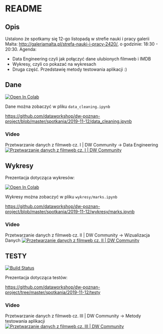 # README

## Opis

Ustalono że spotkamy się 12-go listopadą w strefie nauki i pracy galerii Malta: http://galeriamalta.pl/strefa-nauki-i-pracy-2420/, o godzinie: 18:30 - 20:30. Agenda:

* Data Engineering czyli jak połączyć dane ulubionych filmweb i IMDB
* Wykresy, czyli co pokazać na wykresach
* Druga część. Przedstawię metody testowania aplikacji :)

## Dane

<a href="https://colab.research.google.com/drive/1AAE2l09Qu2s13tqu_rD5E1LwSKn6Xdwy" rel="Open in Colab">![Open In Colab](https://colab.research.google.com/assets/colab-badge.svg)</a>

Dane można zobaczyć w pliku `data_cleaning.ipynb`

https://github.com/dataworkshop/dw-poznan-project/blob/master/spotkania/2019-11-12/data_cleaning.ipynb

### Video 

Przetwarzanie danych z filmweb cz. I | DW Community -> Data Engineering
[![Przetwarzanie danych z filmweb cz. I | DW Community](http://img.youtube.com/vi/go90IOGUuQU/0.jpg)](http://www.youtube.com/watch?v=go90IOGUuQU)

## Wykresy

Prezentacja dotycząca wykresów:

<a href="https://colab.research.google.com/drive/1TGR42E94N8zGXFNh8dzrVovKvwmRDxft" rel="Open in Colab">![Open In Colab](https://colab.research.google.com/assets/colab-badge.svg)</a>

Wykresy można zobaczyć w pliku `wykresy/marks.ipynb`

https://github.com/dataworkshop/dw-poznan-project/blob/master/spotkania/2019-11-12/wykresy/marks.ipynb

### Video 

Przetwarzanie danych z filmweb cz. II | DW Community -> Wizualizacja Danych
[![Przetwarzanie danych z filmweb cz. II | DW Community](http://img.youtube.com/vi/W4AQ7-1XAgY/0.jpg)](http://www.youtube.com/watch?v=W4AQ7-1XAgY)

## TESTY

[![Build Status](https://travis-ci.org/alexiej/travis-github-sample.svg?branch=master)](https://travis-ci.org/alexiej/travis-github-sample)

Prezentacja dotycząca testów:

https://github.com/dataworkshop/dw-poznan-project/tree/master/spotkania/2019-11-12/testy

### Video

Przetwarzanie danych z filmweb cz. III | DW Community  -> Metody testowania aplikacji
[![Przetwarzanie danych z filmweb cz. III | DW Community](http://img.youtube.com/vi/WdQKokDBZPs/0.jpg)](http://www.youtube.com/watch?v=WdQKokDBZPs)
